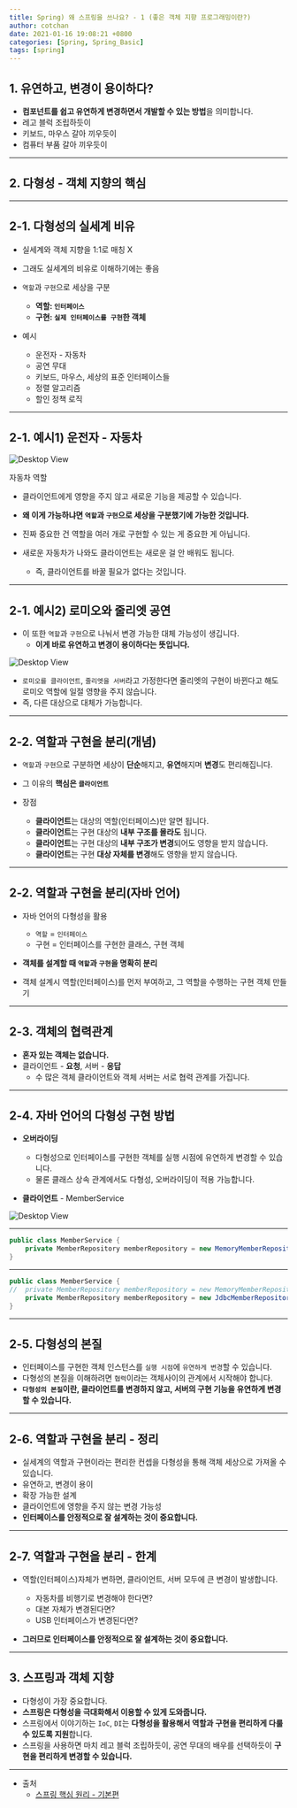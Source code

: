 ```yaml
---
title: Spring) 왜 스프링을 쓰나요? - 1 (좋은 객체 지향 프로그래밍이란?)
author: cotchan 
date: 2021-01-16 19:08:21 +0800 
categories: [Spring, Spring_Basic]
tags: [spring] 
---
```



## 1. 유연하고, 변경이 용이하다?

+ **컴포넌트를 쉽고 유연하게 변경하면서 개발할 수 있는 방법**을 의미합니다.
+ 레고 블럭 조립하듯이
+ 키보드, 마우스 갈아 끼우듯이
+ 컴퓨터 부품 갈아 끼우듯이

---

## 2. 다형성 - 객체 지향의 핵심

---

## 2-1. 다형성의 실세계 비유


+ 실세계와 객체 지향을 1:1로 매칭 X
+ 그래도 실세계의 비유로 이해하기에는 좋음
+ `역할`과 `구현`으로 세상을 구분
  + **역할: `인터페이스`**
  + **구현: `실제 인터페이스를 구현`한 객체**

+ 예시
  + 운전자 - 자동차
  + 공연 무대
  + 키보드, 마우스, 세상의 표준 인터페이스들
  + 정렬 알고리즘
  + 할인 정책 로직

---


## 2-1. 예시1) 운전자 - 자동차

![Desktop View](/assets/img/post/spring/2021-01-16-spring-what-is-oop1.png)

자동차 역할

+ 클라이언트에게 영향을 주지 않고 새로운 기능을 제공할 수 있습니다.

+ **왜 이게 가능하냐면 `역할`과 `구현`으로 세상을 구분했기에 가능한 것입니다.**

+ 진짜 중요한 건 역할을 여러 개로 구현할 수 있는 게 중요한 게 아닙니다.

+ 새로운 자동차가 나와도 클라이언트는 새로운 걸 안 배워도 됩니다. 
  + 즉, 클라이언트를 바꿀 필요가 없다는 것입니다. 

---

## 2-1. 예시2) 로미오와 줄리엣 공연

+ 이 또한 `역할`과 `구현`으로 나눠서 변경 가능한 대체 가능성이 생깁니다.
  + **이게 바로 유연하고 변경이 용이하다는 뜻입니다.**

![Desktop View](/assets/img/post/spring/2021-01-16-spring-what-is-oop2.png)

+ `로미오를 클라이언트`, `줄리엣을 서버`라고 가정한다면 줄리엣의 구현이 바뀐다고 해도 로미오 역할에 일절 영향을 주지 않습니다.
+  즉, 다른 대상으로 대체가 가능합니다.

---

## 2-2. 역할과 구현을 분리(개념)

+ `역할`과 `구현`으로 구분하면 세상이 **단순**해지고, **유연**해지며 **변경**도 편리해집니다.
+ 그 이유의 **핵심은 `클라이언트`**

+ 장점
  + **클라이언트**는 대상의 역할(인터페이스)만 알면 됩니다.
  + **클라이언트**는 구현 대상의 **내부 구조를 몰라도** 됩니다.
  + **클라이언트**는 구현 대상의 **내부 구조가 변경**되어도 영향을 받지 않습니다.
  + **클라이언트**는 구현 **대상 자체를 변경**해도 영향을 받지 않습니다.


---

## 2-2. 역할과 구현을 분리(자바 언어)

+ 자바 언어의 다형성을 활용
  + `역할` = `인터페이스`
  + 구현 = 인터페이스를 구현한 클래스, 구현 객체

+ **객체를 설계할 때 `역할`과 `구현`을 명확히 분리**
+ 객체 설계시 역할(인터페이스)를 먼저 부여하고, 그 역할을 수행하는 구현 객체 만들기

---

## 2-3. 객체의 협력관계

+ **혼자 있는 객체는 없습니다.**
+ 클라이언트 - **요청**, 서버 - **응답**
  + 수 많은 객체 클라이언트와 객체 서버는 서로 협력 관계를 가집니다.


---

## 2-4. 자바 언어의 다형성 구현 방법

+ **오버라이딩**
  + 다형성으로 인터페이스를 구현한 객체를 실행 시점에 유연하게 변경할 수 있습니다.
  + 물론 클래스 상속 관계에서도 다형성, 오버라이딩이 적용 가능합니다.


+ **클라이언트** - MemberService

![Desktop View](/assets/img/post/spring/2021-01-16-spring-what-is-oop3.png)

---

```java
public class MemberService {
    private MemberRepository memberRepository = new MemoryMemberRepository();
}
```

---

```java
public class MemberService {
//  private MemberRepository memberRepository = new MemoryMemberRepository();
    private MemberRepository memberRepository = new JdbcMemberRepository();
}
```

---

## 2-5. 다형성의 본질

+ 인터페이스를 구현한 객체 인스턴스를 `실행 시점`에 `유연하게 변경`할 수 있습니다.
+ 다형성의 본질을 이해하려면 `협력`이라는 객체사이의 관계에서 시작해야 합니다.
+ **`다형성의 본질`이란, 클라이언트를 변경하지 않고, 서버의 구현 기능을 유연하게 변경할 수 있습니다.**


---

## 2-6. 역할과 구현을 분리 - 정리

+ 실세계의 역할과 구현이라는 편리한 컨셉을 다형성을 통해 객체 세상으로 가져올 수 있습니다.
+ 유연하고, 변경이 용이
+ 확장 가능한 설계
+ 클라이언트에 영향을 주지 않는 변경 가능성
+ **인터페이스를 안정적으로 잘 설계하는 것이 중요합니다.** 

---

## 2-7. 역할과 구현을 분리 - 한계

+ 역할(인터페이스)자체가 변하면, 클라이언트, 서버 모두에 큰 변경이 발생합니다.
  + 자동차를 비행기로 변경해야 한다면?
  + 대본 자체가 변경된다면?
  + USB 인터페이스가 변경된다면?
  
+ **그러므로 인터페이스를 안정적으로 잘 설계하는 것이 중요합니다.** 

---

## 3. 스프링과 객체 지향

+ 다형성이 가장 중요합니다.
+ **스프링은 다형성을 극대화해서 이용할 수 있게 도와줍니다.**
+ 스프링에서 이야기하는 `IoC`, `DI`는 **다형성을 활용해서 역할과 구현을 편리하게 다룰 수 있도록 지원**합니다.
+ 스프링을 사용하면 마치 레고 블럭 조립하듯이, 공연 무대의 배우를 선택하듯이 **구현을 편리하게 변경할 수 있습니다.**



---

+ 출처
    + [스프링 핵심 원리 - 기본편](https://www.inflearn.com/course/%EC%8A%A4%ED%94%84%EB%A7%81-%ED%95%B5%EC%8B%AC-%EC%9B%90%EB%A6%AC-%EA%B8%B0%EB%B3%B8%ED%8E%B8/dashboard)
